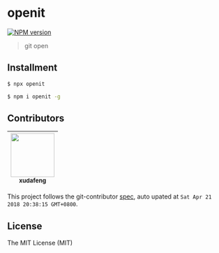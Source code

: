 # openit

[![NPM version][npm-image]][npm-url]

[npm-image]: https://img.shields.io/npm/v/openit.svg?style=flat-square
[npm-url]: https://npmjs.org/package/openit

> git open

## Installment

```bash
$ npx openit
```

```bash
$ npm i openit -g
```

<!-- GITCONTRIBUTOR_START -->

## Contributors

|[<img src="https://avatars1.githubusercontent.com/u/1011681?v=4" width="100px;"/><br/><sub><b>xudafeng</b></sub>](https://github.com/xudafeng)<br/>
| :---: |


This project follows the git-contributor [spec](https://github.com/xudafeng/git-contributor), auto upated at `Sat Apr 21 2018 20:38:15 GMT+0800`.

<!-- GITCONTRIBUTOR_END -->

## License

The MIT License (MIT)
